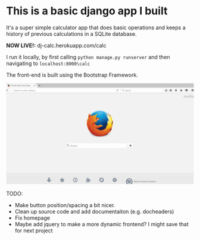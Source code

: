 # This is a basic django app I built
It's a super simple calculator app that does basic operations and keeps a history of previous calculations in a SQLite database.

**NOW LIVE!:** dj-calc.herokuapp.com/calc

I run it locally, by first calling `python manage.py runserver` and then navigating to `localhost:8000\calc`

The front-end is built using the Bootstrap Framework.

![](calc_demo.gif)

TODO:
* Make button position/spacing a bit nicer.
* Clean up source code and add documentaiton (e.g. docheaders)
* Fix homepage
* Maybe add jquery to make a more dynamic frontend? I might save that for next project
